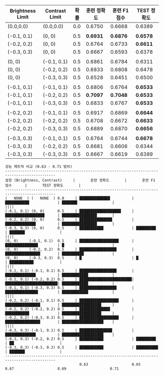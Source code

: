 | Brightness Limit | Contrast Limit | 확률 | 훈련 정확도 | 훈련 F1 점수 | TEST 정확도 |
|------------------|----------------|------|------------|-------------|--------------|
|  (0.0,0.0)  |  (0.0,0.0)  | 0.0 | 0.6750 | 0.6668 | 0.6389 |
|||||||
| (-0.1, 0.1) | (0, 0) | 0.5 | **0.6931** | **0.6876** | **0.6578** |
| (-0.2, 0.2) | (0, 0) | 0.5 | 0.6764 | 0.6733 | **0.6611** |
| (-0.3, 0.3) | (0, 0) | 0.5 | 0.6667 | 0.6593 | 0.6378 |
|||||||
| (0, 0) | (-0.1, 0.1) | 0.5 | 0.6861 | 0.6784 | 0.6311 |
| (0, 0) | (-0.2, 0.2) | 0.5 | 0.6833 | 0.6808 | 0.6478 |
| (0, 0) | (-0.3, 0.3) | 0.5 | 0.6528 | 0.6451 | 0.6500 |
|||||||
| (-0.1, 0.1) | (-0.1, 0.1) | 0.5 | 0.6806 | 0.6764 | **0.6533** |
| (-0.1, 0.1) | (-0.2, 0.2) | 0.5 | **0.7097** | **0.7048** | **0.6533** |
| (-0.1, 0.1) | (-0.3, 0.3) | 0.5 | 0.6833 | 0.6767 | **0.6533** |
|||||||
| (-0.2, 0.2) | (-0.1, 0.1) | 0.5 | 0.6917 | 0.6869 | **0.6644** |
| (-0.2, 0.2) | (-0.2, 0.2) | 0.5 | 0.6708 | 0.6672 | **0.6633** |
| (-0.2, 0.2) | (-0.3, 0.3) | 0.5 | 0.6889 | 0.6870 | **0.6656** |
|||||||
| (-0.3, 0.3) | (-0.1, 0.1) | 0.5 | 0.6764 | 0.6744 | **0.6678** |
| (-0.3, 0.3) | (-0.2, 0.2) | 0.5 | 0.6681 | 0.6606 | 0.6344 |
| (-0.3, 0.3) | (-0.3, 0.3) | 0.5 | 0.6667 | 0.6619 | 0.6389 |

```
성능 메트릭 비교 (0.63 - 0.71 범위)
---------------------------------------------------------------------------------------------
설정 (Brightness, Contrast)     |       훈련 정확도       |       훈련 F1 점수      |       TEST 정확도       |
---------------------------------------------------------------------------------------------
(   NONE  ) (   NONE  ) 0.0     | ██████████████          | ███████████             | ███████                |
||||
(-0.1, 0.1) (0, 0)      0.5     | ███████████████████     | ██████████████████      | ████████████████       |
(-0.2, 0.2) (0, 0)      0.5     | ███████████████         | ██████████████          | ████████████████       |
(-0.3, 0.3) (0, 0)      0.5     | ███████████             | █████████               | ███████                |
||||
(0, 0)     (-0.1, 0.1)  0.5     | ██████████████████      | ███████████████         | █                      |
(0, 0)     (-0.2, 0.2)  0.5     | █████████████████       | ████████████████        | ██████████             |
(0, 0)     (-0.3, 0.3)  0.5     | █                       | █                       | ███████████            |
||||
(-0.1, 0.1) (-0.1, 0.1) 0.5     | █████████████████       | ██████████████          | ████████████           |
(-0.1, 0.1) (-0.2, 0.2) 0.5     | ████████████████████████| ████████████████████████| ████████████           |
(-0.1, 0.1) (-0.3, 0.3) 0.5     | █████████████████       | ███████████████         | ████████████           |
||||
(-0.2, 0.2) (-0.1, 0.1) 0.5     | ██████████████████      | ████████████████        | ██████████████████     |
(-0.2, 0.2) (-0.2, 0.2) 0.5     | ██████████████          | ███████████             | ██████████████████     |
(-0.2, 0.2) (-0.3, 0.3) 0.5     | ██████████████████      | ████████████████        | ███████████████████    |
||||
(-0.3, 0.3) (-0.1, 0.1) 0.5     | ███████████████         | ██████████████          | ███████████████████    |
(-0.3, 0.3) (-0.2, 0.2) 0.5     | ███████████             | █████████               | ██                     |
(-0.3, 0.3) (-0.3, 0.3) 0.5     | ███████████             | ██████████              | ███████                |
---------------------------------------------------------------------------------------------
                                  0.63                    0.65                    0.67                    0.69                    0.71
```
